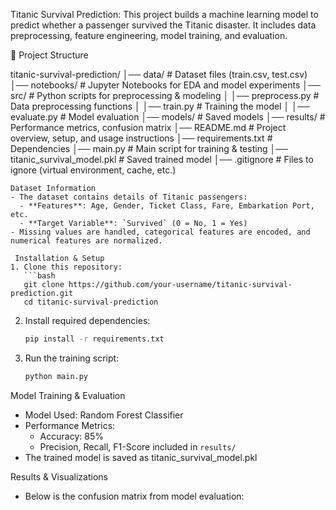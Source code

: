 Titanic Survival Prediction:
This project builds a machine learning model to predict whether a passenger survived the Titanic disaster. It includes data preprocessing, feature engineering, model training, and evaluation.

📂 Project Structure

titanic-survival-prediction/
│── data/                   # Dataset files (train.csv, test.csv)
│── notebooks/              # Jupyter Notebooks for EDA and model experiments
│── src/                    # Python scripts for preprocessing & modeling
│   │── preprocess.py       # Data preprocessing functions
│   │── train.py            # Training the model
│   │── evaluate.py         # Model evaluation
│── models/                 # Saved models
│── results/                # Performance metrics, confusion matrix
│── README.md               # Project overview, setup, and usage instructions
│── requirements.txt        # Dependencies
│── main.py                 # Main script for training & testing
│── titanic_survival_model.pkl  # Saved trained model
│── .gitignore              # Files to ignore (virtual environment, cache, etc.)
```
Dataset Information
- The dataset contains details of Titanic passengers:
  - **Features**: Age, Gender, Ticket Class, Fare, Embarkation Port, etc.
  - **Target Variable**: `Survived` (0 = No, 1 = Yes)
- Missing values are handled, categorical features are encoded, and numerical features are normalized.

 Installation & Setup
1. Clone this repository:
   ```bash
   git clone https://github.com/your-username/titanic-survival-prediction.git
   cd titanic-survival-prediction
   ```
2. Install required dependencies:
   ```bash
   pip install -r requirements.txt
   ```
3. Run the training script:
   ```bash
   python main.py
   ```
Model Training & Evaluation
- Model Used: Random Forest Classifier
- Performance Metrics:
  - Accuracy: 85%
  - Precision, Recall, F1-Score included in `results/`
- The trained model is saved as titanic_survival_model.pkl

Results & Visualizations
- Below is the confusion matrix from model evaluation:


